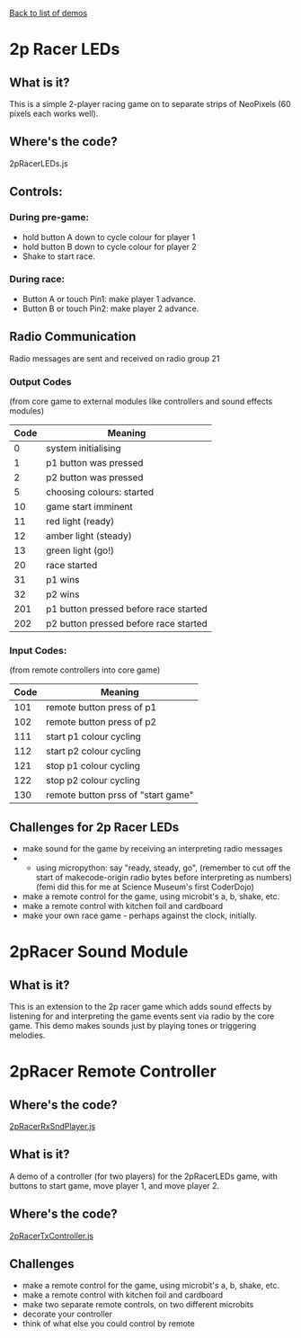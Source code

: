 [Back to list of demos](README.md)

# 2p Racer LEDs

## What is it? 
This is a simple 2-player racing game on to separate strips of NeoPixels (60 pixels each works well).
## Where's the code?
2pRacerLEDs.js


## Controls:
### During pre-game:
* hold button A down to cycle colour for player 1
* hold button B down to cycle colour for player 2
* Shake to start race.
### During race:
* Button A or touch Pin1: make player 1 advance.
* Button B or touch Pin2: make player 2 advance.

## Radio Communication

Radio messages are sent and received on radio group 21

### Output Codes
(from core game to external modules like controllers and sound effects modules)

| Code | Meaning                   |
| ---- | ------------------------- |
| 0    | system initialising       |
| 1    | p1 button was pressed     |
| 2    | p2 button was pressed     |
| 5    | choosing colours: started |
| 10   | game start imminent       |
| 11   | red light (ready)         |
| 12   | amber light (steady)      |
| 13   | green light (go!)         |
| 20   | race started              |
| 31   | p1 wins                   |
| 32   | p2 wins                   |
| 201  | p1 button pressed before race started |
| 202  | p2 button pressed before race started |

### Input Codes:

(from remote controllers into core game)

| Code | Meaning                   |
| ---- | ------------------------- |
| 101  | remote button press of p1 |
| 102  | remote button press of p2 |
| 111  | start p1 colour cycling   |
| 112  | start p2 colour cycling   |
| 121  | stop p1 colour cycling    |
| 122  | stop p2 colour cycling    |
| 130  | remote button prss of "start game" |

## Challenges for 2p Racer LEDs

* make sound for the game by receiving an interpreting radio messages
* * using micropython: say "ready, steady, go",  (remember to cut off the start of makecode-origin radio bytes before interpreting as numbers) (femi did this for me at Science Museum's first CoderDojo)
* make a remote control for the game, using microbit's a, b, shake, etc.
* make a remote control with kitchen foil and cardboard
* make your own race game - perhaps against the clock, initially.


# 2pRacer Sound Module
## What is it?
This is an extension to the 2p racer game which adds sound effects by listening for and interpreting the game events sent via radio by the core game.  This demo makes sounds just by playing tones or triggering melodies.

# 2pRacer Remote Controller

## Where's the code?
[2pRacerRxSndPlayer.js](2pRacerRxSndPlayer.js)

## What is it?
A demo of a controller (for two players) for the 2pRacerLEDs game, with buttons to start game, move player 1, and move player 2.

## Where's the code?
[2pRacerTxController.js](2pRacerTxController.js)

## Challenges
* make a remote control for the game, using microbit's a, b, shake, etc.
* make a remote control with kitchen foil and cardboard
* make two separate remote controls, on two different microbits
* decorate your controller
* think of what else you could control by remote

